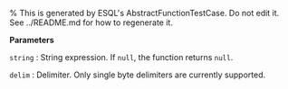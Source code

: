 % This is generated by ESQL's AbstractFunctionTestCase. Do not edit it. See ../README.md for how to regenerate it.

**Parameters**

`string`
:   String expression. If `null`, the function returns `null`.

`delim`
:   Delimiter. Only single byte delimiters are currently supported.

